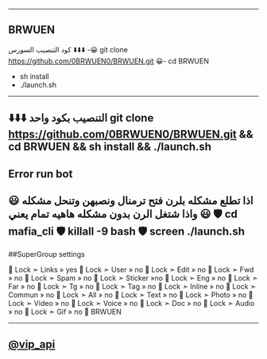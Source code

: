 --------------------------------------
## BRWUEN

كود التنصيب السورس ⬇️⬇️⬇️
-😀 git clone https://github.com/0BRWUEN0/BRWUEN.git
😀- cd BRWUEN
- sh install
- ./launch.sh
---------------------------------------
⬇️⬇️⬇️ التنصيب بكود واحد
git clone https://github.com/0BRWUEN0/BRWUEN.git && cd BRWUEN && sh install && ./launch.sh
---------------------------------------
## Error run bot 
😃 اذا تطلع مشكله بلرن فتح ترمنال ونصبهن وتنحل مشكله
😃 واذا شتغل الرن بدون مشكله هاهيه تمام يعني
🛡 cd mafia_cli
🛡 killall -9 bash
🛡 screen ./launch.sh
---------------------------------------

##SuperGroup settings

🎐 Lock ➣ Links » yes
🎐 Lock ➣ User » no
🎐 Lock ➣ Edit » no
🎐 Lock ➣ Fwd » no
🎐 Lock ➣ Spam » no
🎐 Lock ➣ Sticker »no
🎐 Lock ➣ Eng » no
🎐 Lock ➣ Far » no
🎐 Lock ➣ Tg » no
🎐 Lock ➣ Tag » no
🎐 Lock ➣ Inline » no
🎐 Lock ➣ Commun » no
🎐 Lock ➣ All » no
🎐 Lock ➣ Text » no
🎐 Lock ➣ Photo » no
🎐 Lock ➣ Video » no
🎐 Lock ➣ Voice » no
🎐 Lock ➣ Doc » no
🎐 Lock ➣ Audio » no
🎐 Lock ➣ Gif » no
🎈 BRWUEN

--------------------------------------

## [@vip_api](https://telegram.me/vip_api)
